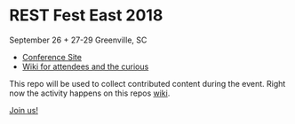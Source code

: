 # REST Fest East 2018

September 26 + 27-29 Greenville, SC

* [Conference Site](https://2018.restfest.org/east/)
* [Wiki for attendees and the curious](https://github.com/RESTFest/2018-Greenville/wiki)

This repo will be used to collect contributed content during the event. Right now the activity happens on this repos [wiki](https://github.com/RESTFest/2018-Greenville/wiki).

[Join us!](https://2018.restfest.org/east/)
